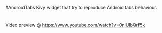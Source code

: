 #AndroidTabs
Kivy widget that try to reproduce Android tabs behaviour.
#
Video preview @ https://www.youtube.com/watch?v=0nlUIbQrf5k
